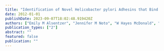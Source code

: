 ```yaml
---
title: "Identification of Novel Helicobacter pylori Adhesins that Bind the Host Cell Receptor Decay-Accelerating Factor (DAF)"
date: 2012-01-01
publishDate: 2023-09-07T18:02:48.919420Z
authors: ["Emily M Alsentzer", "Jennifer M Noto", "W Hayes McDonald", "Richard M Peek Jr"]
publication_types: ["2"]
abstract: ""
featured: false
publication: ""
---
```


